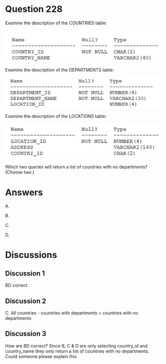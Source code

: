 # Question 228
Examine the description of the COUNTRIES table:

![](../images/image110.png)
		
Examine the description of the DEPARTMENTS table:

![](../images/image111.png)
		
Examine the description of the LOCATIONS table:

![](../images/image112.png)
		
Which two queries will return a list of countries with no departments? (Choose two.)

# Answers
A.

B.

C.

D.

# Discussions
## Discussion 1
BD correct

## Discussion 2
C. All countries - countries with departments = countries with no departments

## Discussion 3
How are BD correct? Since B, C & D are only selecting country_id and country_name they only return a list of countries with no departments. Could someone please explain this

